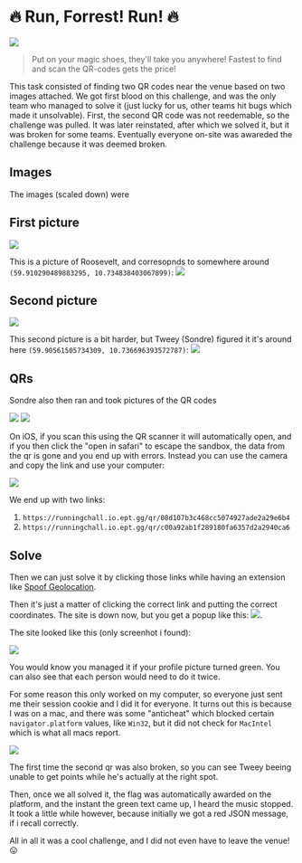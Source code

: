 # 🔥 Run, Forrest! Run! 🔥
![](./sc.png)

> Put on your magic shoes, they'll take you anywhere! Fastest to find and scan the QR-codes gets the price!

This task consisted of finding two QR codes near the venue based on two images attached. We got first blood on this challenge, and was the only team who managed to solve it (just lucky for us, other teams hit bugs which made it unsolvable). First, the second QR code was not reedemable, so the challenge was pulled. It was later reinstated, after which we solved it, but it was broken for some teams. Eventually everyone on-site was awareded the challenge because it was deemed broken.

## Images
The images (scaled down) were

## First picture
![](./hint1-resized.jpg)

This is a picture of Roosevelt, and corresopnds to somewhere around `(59.910290489883295, 10.734838403067899)`:
![](statue.png)

## Second picture
![](hint2-resized.jpg)

This second picture is a bit harder, but Tweey (Sondre) figured it it's around here `(59.90561505734309, 10.736696393572787)`:
![](canons.jpg)

## QRs
Sondre also then ran and took pictures of the QR codes

![](code1.jpg)
![](code2.jpg)

On iOS, if you scan this using the QR scanner it will automatically open, and if you then click the "open in safari" to escape the sandbox, the data from the qr is gone and you end up with errors. Instead you can use the camera and copy the link and use your computer:

![](scan.png)

We end up with two links:

1. `https://runningchall.io.ept.gg/qr/08d107b3c468cc5074927ade2a29e6b4`
2. `https://runningchall.io.ept.gg/qr/c00a92ab1f289180fa6357d2a2940ca6`

## Solve
Then we can just solve it by clicking those links while having an extension like [Spoof Geolocation](https://chrome.google.com/webstore/detail/spoof-geolocation/ihdobppgelceaoeojmhpmbnaljhhmhlc).

Then it's just a matter of clicking the correct link and putting the correct coordinates. The site is down now, but you get a popup like this:
![](prompt.png).


The site looked like this (only screenhot i found):

![](image.png)

You would know you managed it if your profile picture turned green. You can also see that each person would need to do it twice.

For some reason this only worked on my computer, so everyone just sent me their session cookie and I did it for everyone. It turns out this is because I was on a mac, and there was some "anticheat" which blocked certain `navigator.platform` values, like `Win32`, but it did not check for `MacIntel` which is what all macs report.

![](navigator.platform.png)

The first time the second qr was also broken, so you can see Tweey beeing unable to get points while he's actually at the right spot.

Then, once we all solved it, the flag was automatically awarded on the platform,
and the instant the green text came up, I heard the music stopped. It took a
little while however, because initially we got a red JSON message, if i recall
correctly.

All in all it was a cool challenge, and I did not even have to leave the venue! 😛